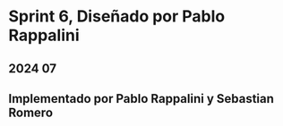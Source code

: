 
# Sprint 6, Diseñado por Pablo Rappalini

## 2024 07

## Implementado por Pablo Rappalini y Sebastian Romero
